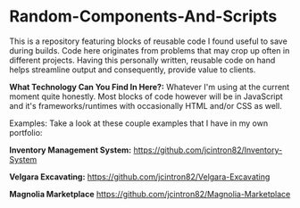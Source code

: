# Random-Components-And-Scripts

This is a repository featuring blocks of reusable code I found useful to save during builds. Code here originates from problems that may crop up often in different projects. Having this personally written, reusable code on hand helps streamline output and consequently, provide value to clients.

**What Technology Can You Find In Here?:**
Whatever I'm using at the current moment quite honestly. Most blocks of code however will be in JavaScript and it's frameworks/runtimes with occasionally HTML and/or CSS as well. 

Examples:
Take a look at these couple examples that I have in my own portfolio:

**Inventory Management System:**
https://github.com/jcintron82/Inventory-System

**Velgara Excavating:**
https://github.com/jcintron82/Velgara-Excavating

**Magnolia Marketplace**
https://github.com/jcintron82/Magnolia-Marketplace
